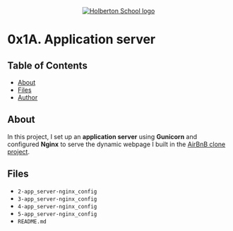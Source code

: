 <p align="center">
  <a href=#>
    <img src="https://user-images.githubusercontent.com/74752740/175812508-dc2482bf-bd5b-4c0a-b075-1bede95c488e.png" alt="Holberton School logo">
  </a>
</p>

# 0x1A. Application server

## Table of Contents
* [About](#about)
* [Files](#files)
* [Author](#author)

## About
In this project, I set up an **application server** using **Gunicorn** and configured **Nginx** to serve the dynamic webpage I built in the [AirBnB clone project](https://github.com/nelsfichera/AirBnB_clone_v4).

## Files
* `2-app_server-nginx_config`
* `3-app_server-nginx_config`
* `4-app_server-nginx_config`
* `5-app_server-nginx_config`
* `README.md`
